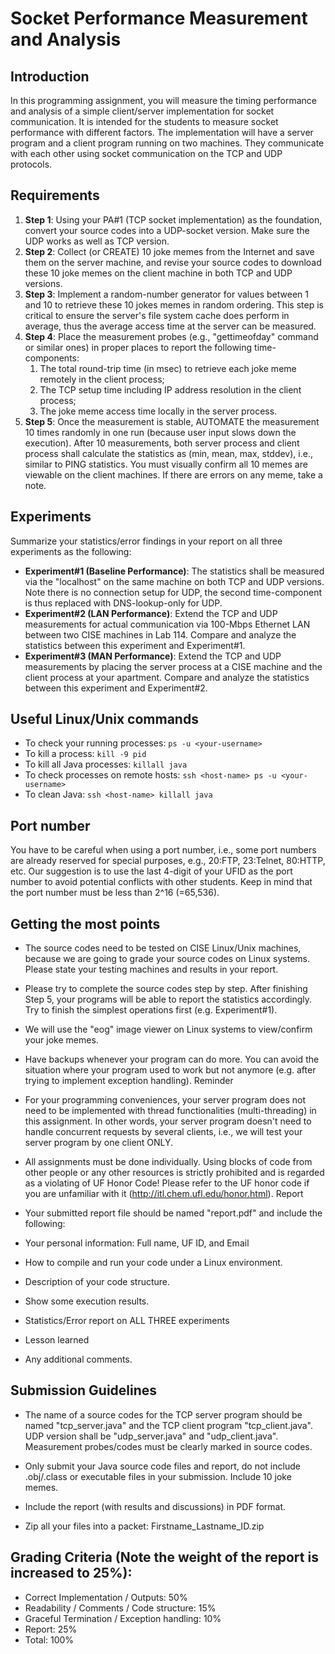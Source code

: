 # Socket Performance Measurement and Analysis

## Introduction

In this programming assignment, you will measure the timing performance and analysis of a simple client/server implementation for socket communication. It is intended for the students to measure socket performance with different factors. The implementation will have a server program and a client program running on two machines. They communicate with each other using socket communication on the TCP and UDP protocols.

## Requirements

1. **Step 1**: Using your PA#1 (TCP socket implementation) as the foundation, convert your source codes into a UDP-socket version. Make sure the UDP works as well as TCP version.
2. **Step 2**: Collect (or CREATE) 10 joke memes from the Internet and save them on the server machine, and revise your source codes to download these 10 joke memes on the client machine in both TCP and UDP versions.
3. **Step 3**: Implement a random-number generator for values between 1 and 10 to retrieve these 10 jokes memes in random ordering. This step is critical to ensure the server's file system cache does perform in average, thus the average access time at the server can be measured.
4. **Step 4**: Place the measurement probes (e.g., "gettimeofday" command or similar ones) in proper places to report the following time-components:
   1. The total round-trip time (in msec) to retrieve each joke meme remotely in the client process;
   2. The TCP setup time including IP address resolution in the client process;
   3. The joke meme access time locally in the server process.
5. **Step 5**: Once the measurement is stable, AUTOMATE the measurement 10 times randomly in one run (because user input slows down the execution). After 10 measurements, both server process and client process shall calculate the statistics as (min, mean, max, stddev), i.e., similar to PING statistics. You must visually confirm all 10 memes are viewable on the client machines. If there are errors on any meme, take a note.

## Experiments

Summarize your statistics/error findings in your report on all three experiments as the following:

- **Experiment#1 (Baseline Performance)**: The statistics shall be measured via the "localhost" on the same machine on both TCP and UDP versions. Note there is no connection setup for UDP, the second time-component is thus replaced with DNS-lookup-only for UDP.
- **Experiment#2 (LAN Performance)**: Extend the TCP and UDP measurements for actual communication via 100-Mbps Ethernet LAN between two CISE machines in Lab 114. Compare and analyze the statistics between this experiment and Experiment#1.
- **Experiment#3 (MAN Performance)**: Extend the TCP and UDP measurements by placing the server process at a CISE machine and the client process at your apartment. Compare and analyze the statistics between this experiment and Experiment#2.

## Useful Linux/Unix commands

- To check your running processes: `ps -u <your-username>`
- To kill a process: `kill -9 pid`
- To kill all Java processes: `killall java`
- To check processes on remote hosts: `ssh <host-name> ps -u <your-username>`
- To clean Java: `ssh <host-name> killall java`

## Port number

You have to be careful when using a port number, i.e., some port numbers are already reserved for special purposes, e.g., 20:FTP, 23:Telnet, 80:HTTP, etc. Our suggestion is to use the last 4-digit of your UFID as the port number to avoid potential conflicts with other students. Keep in mind that the port number must be less than 2^16 (=65,536).

## Getting the most points
- The source codes need to be tested on CISE Linux/Unix machines, because we are going to grade your source codes on Linux systems. Please state your testing machines and results in your report.

- Please try to complete the source codes step by step. After finishing Step 5, your programs will be able to report the statistics accordingly. Try to finish the simplest operations first (e.g. Experiment#1).

- We will use the "eog" image viewer on Linux systems to view/confirm your joke memes.

- Have backups whenever your program can do more. You can avoid the situation where your program used to work but not anymore (e.g. after trying to implement exception handling). Reminder

- For your programming conveniences, your server program does not need to be implemented with thread functionalities (multi-threading) in this assignment. In other words, your server program doesn't need to handle concurrent requests by several clients, i.e., we will test your server program by one client ONLY.

- All assignments must be done individually. Using blocks of code from other people or any other resources is strictly prohibited and is regarded as a violating of UF Honor Code! Please refer to the UF honor code if you are unfamiliar with it (http://itl.chem.ufl.edu/honor.html).
Report

- Your submitted report file should be named "report.pdf" and include the following:

 - Your personal information: Full name, UF ID, and Email
 - How to compile and run your code under a Linux environment.
 - Description of your code structure.
 - Show some execution results.
 - Statistics/Error report on ALL THREE experiments
 - Lesson learned
 - Any additional comments.



## Submission Guidelines
- The name of a source codes for the TCP server program should be named "tcp_server.java" and the TCP client program "tcp_client.java". UDP version shall be "udp_server.java" and "udp_client.java". Measurement probes/codes must be clearly marked in source codes.

- Only submit your Java source code files and report, do not include .obj/.class or executable files in your submission. Include 10 joke memes.

- Include the report (with results and discussions) in PDF format.

- Zip all your files into a packet: Firstname_Lastname_ID.zip

## Grading Criteria (Note the weight of the report is increased to 25%):
- Correct Implementation / Outputs: 50%
- Readability / Comments / Code structure: 15%
- Graceful Termination / Exception handling: 10%
- Report: 25%
- Total: 100%
